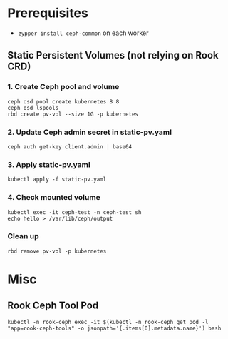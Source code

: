 # Prerequisites

- `zypper install ceph-common` on each worker

## Static Persistent Volumes (not relying on Rook CRD)
### 1. Create Ceph pool and volume
```
ceph osd pool create kubernetes 8 8
ceph osd lspools
rbd create pv-vol --size 1G -p kubernetes
```

### 2. Update Ceph admin secret in static-pv.yaml
```
ceph auth get-key client.admin | base64
```

### 3. Apply static-pv.yaml
```
kubectl apply -f static-pv.yaml
```

### 4. Check mounted volume
```
kubectl exec -it ceph-test -n ceph-test sh
echo hello > /var/lib/ceph/output
```

### Clean up
```
rbd remove pv-vol -p kubernetes
```

# Misc

## Rook Ceph Tool Pod
```
kubectl -n rook-ceph exec -it $(kubectl -n rook-ceph get pod -l "app=rook-ceph-tools" -o jsonpath='{.items[0].metadata.name}') bash
```
